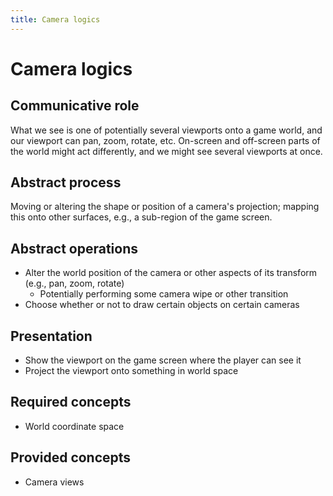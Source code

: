```yaml
---
title: Camera logics 
---
```


# Camera logics

## Communicative role

What we see is one of potentially several viewports onto a game world, and our viewport can pan, zoom, rotate, etc.  On-screen and off-screen parts of the world might act differently, and we might see several viewports at once.

## Abstract process

Moving or altering the shape or position of a camera's projection; mapping this onto other surfaces, e.g., a sub-region of the game screen.

## Abstract operations

* Alter the world position of the camera or other aspects of its transform (e.g., pan, zoom, rotate)
  * Potentially performing some camera wipe or other transition
* Choose whether or not to draw certain objects on certain cameras

## Presentation

* Show the viewport on the game screen where the player can see it
* Project the viewport onto something in world space

## Required concepts

* World coordinate space

## Provided concepts

* Camera views
